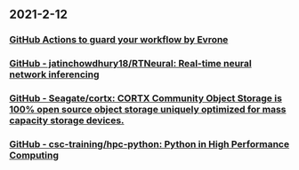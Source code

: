
## 2021-2-12

### [GitHub Actions to guard your workflow by Evrone](https://evrone.com/github-actions)

### [GitHub - jatinchowdhury18/RTNeural: Real-time neural network inferencing](https://github.com/jatinchowdhury18/RTNeural)

### [GitHub - Seagate/cortx: CORTX Community Object Storage is 100% open source object storage uniquely optimized for mass capacity storage devices.](https://github.com/Seagate/cortx)

### [GitHub - csc-training/hpc-python: Python in High Performance Computing](https://github.com/csc-training/hpc-python)